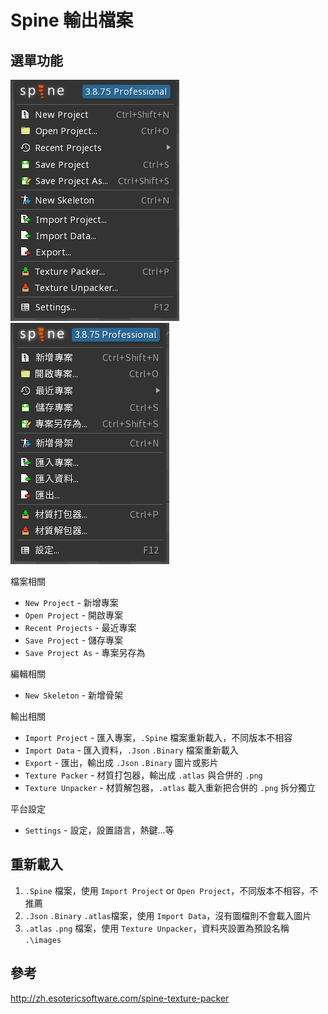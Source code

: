 # Spine 輸出檔案


## 選單功能

![](img/2023-03-01%2022_41_51.png)
![](img/2023-03-01%2023_03_00.png)

檔案相關
+ `New Project` - 新增專案
+ `Open Project` - 開啟專案
+ `Recent Projects` - 最近專案
+ `Save Project` - 儲存專案
+ `Save Project As` - 專案另存為

編輯相關
+ `New Skeleton` - 新增骨架

輸出相關  
+ `Import Project` - 匯入專案，`.Spine` 檔案重新載入，不同版本不相容
+ `Import Data` - 匯入資料，`.Json` `.Binary` 檔案重新載入
+ `Export` - 匯出，輸出成 `.Json` `.Binary` 圖片或影片
+ `Texture Packer` - 材質打包器，輸出成 `.atlas` 與合併的 `.png`
+ `Texture Unpacker` - 材質解包器，`.atlas` 載入重新把合併的 `.png` 拆分獨立
  
平台設定
+ `Settings` - 設定，設置語言，熱鍵...等

## 重新載入

1. `.Spine` 檔案，使用 `Import Project` or `Open Project`，不同版本不相容，不推薦
2. `.Json` `.Binary` `.atlas`檔案，使用 `Import Data`，沒有圖檔則不會載入圖片
3. `.atlas` `.png` 檔案，使用 `Texture Unpacker`，資料夾設置為預設名稱 `.\images`


## 參考

http://zh.esotericsoftware.com/spine-texture-packer
